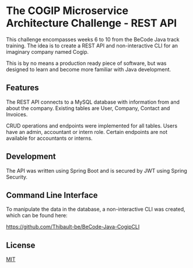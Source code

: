 # The COGIP Microservice Architecture Challenge - REST API

This challenge encompasses weeks 6 to 10 from the BeCode Java track training.
The idea is to create a REST API and non-interactive CLI for an imaginary company named Cogip.

This is by no means a production ready piece of software, but was designed to learn and become more familiar with Java development.

## Features

The REST API connects to a MySQL database with information from and about the company.
Existing tables are User, Company, Contact and Invoices.

CRUD operations and endpoints were implemented for all tables.
Users have an admin, accountant or intern role. Certain endpoints are not available for accountants or interns.

## Development

The API was written using Spring Boot and is secured by JWT using Spring Security.

## Command Line Interface

To manipulate the data in the database, a non-interactive CLI was created, which can be found here:

https://github.com/Thibault-be/BeCode-Java-CogipCLI





## License

[MIT](https://choosealicense.com/licenses/mit/)